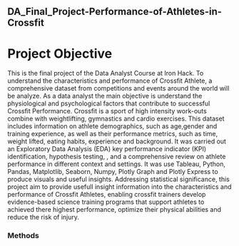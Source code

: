 ## DA_Final_Project-Performance-of-Athletes-in-Crossfit

# Project Objective
This is the final project of the Data Analyst Course at Iron Hack. To understand the characteristics and performance of Crossfit Athlete, a comprehensive dataset from competitions and events around the world will be analyze. As a data analyst the main objective is understand the physiological and psychological factors that contribute to successful Crossfit Performance. Crossfit is a sport of high intensity work-outs combine with weightlifting, gymnastics and cardio exercises. This dataset includes information on athlete demographics, such as age,gender and training experience, as well as their performance metrics, such as time, weight lifted, eating habits, experience and background. It was carried out an Exploratory Data Analysis (EDA)  key performance indicator (KPI) identification, hypothesis testing, , and a comprehensive review on athlete performance in different context and settings. It was use Tableau, Python, Pandas, Matplotlib, Seaborn, Numpy, Plotly Graph and Plotly Express to produce visuals and useful insights. Addressing statistical significance, this project aim to provide usefull insight information into the characteristics and performance of Crossfit Athletes, enabling crossfit trainers develop evidence-based science training programs that support athletes to achieved there highest performance, optimize their physical abilities and reduce the risk of injury.  

### Methods

